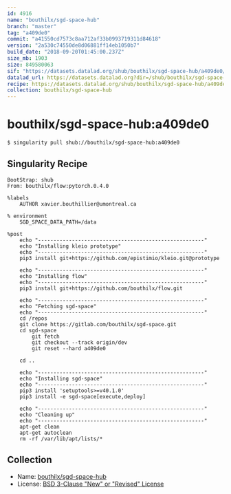 ```yaml
---
id: 4916
name: "bouthilx/sgd-space-hub"
branch: "master"
tag: "a409de0"
commit: "a41550cd7573c8aa712af33b0993719311d84618"
version: "2a530c74550de8d06881ff14eb1050b7"
build_date: "2018-09-20T01:45:00.237Z"
size_mb: 1903
size: 849580063
sif: "https://datasets.datalad.org/shub/bouthilx/sgd-space-hub/a409de0/2018-09-20-a41550cd-2a530c74/2a530c74550de8d06881ff14eb1050b7.simg"
datalad_url: https://datasets.datalad.org?dir=/shub/bouthilx/sgd-space-hub/a409de0/2018-09-20-a41550cd-2a530c74/
recipe: https://datasets.datalad.org/shub/bouthilx/sgd-space-hub/a409de0/2018-09-20-a41550cd-2a530c74/Singularity
collection: bouthilx/sgd-space-hub
---
```


# bouthilx/sgd-space-hub:a409de0

```bash
$ singularity pull shub://bouthilx/sgd-space-hub:a409de0
```

## Singularity Recipe

```singularity
BootStrap: shub
From: bouthilx/flow:pytorch.0.4.0

%labels
    AUTHOR xavier.bouthillier@umontreal.ca

% environment
    SGD_SPACE_DATA_PATH=/data

%post
    echo "------------------------------------------------------"
    echo "Installing kleio prototype"
    echo "------------------------------------------------------"
    pip3 install git+https://github.com/epistimio/kleio.git@prototype

    echo "------------------------------------------------------"
    echo "Installing flow"
    echo "------------------------------------------------------"
    pip3 install git+https://github.com/bouthilx/flow.git

    echo "------------------------------------------------------"
    echo "Fetching sgd-space"
    echo "------------------------------------------------------"
    cd /repos
    git clone https://gitlab.com/bouthilx/sgd-space.git
    cd sgd-space
        git fetch
        git checkout --track origin/dev
        git reset --hard a409de0

    cd ..

    echo "------------------------------------------------------"
    echo "Installing sgd-space"
    echo "------------------------------------------------------"
    pip3 install 'setuptools>=v40.1.0'
    pip3 install -e sgd-space[execute,deploy]

    echo "------------------------------------------------------"
    echo "Cleaning up"
    echo "------------------------------------------------------"
    apt-get clean
    apt-get autoclean
    rm -rf /var/lib/apt/lists/*
```

## Collection

 - Name: [bouthilx/sgd-space-hub](https://github.com/bouthilx/sgd-space-hub)
 - License: [BSD 3-Clause "New" or "Revised" License](https://api.github.com/licenses/bsd-3-clause)

